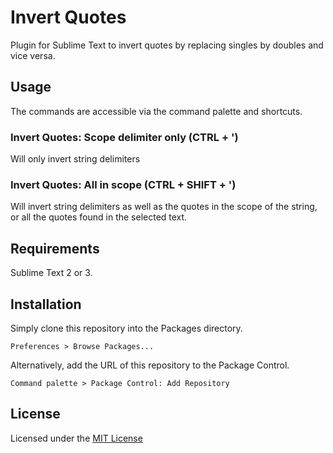 Invert Quotes
=============

Plugin for Sublime Text to invert quotes by replacing singles by doubles and vice versa.

Usage
-----

The commands are accessible via the command palette and shortcuts.

### Invert Quotes: Scope delimiter only (CTRL + ')

Will only invert string delimiters

### Invert Quotes: All in scope (CTRL + SHIFT + ')

Will invert string delimiters as well as the quotes in the scope of the string, or all the quotes found in the selected text.

Requirements
------------

Sublime Text 2 or 3.

Installation
------------

Simply clone this repository into the Packages directory.

	Preferences > Browse Packages...

Alternatively, add the URL of this repository to the Package Control.

	Command palette > Package Control: Add Repository

License
-------

Licensed under the [MIT License](http://www.opensource.org/licenses/mit-license.php)
